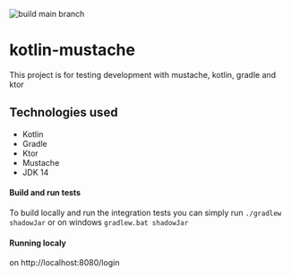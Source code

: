 ![build main branch](https://github.com/MikAoJk/kotlin-mustache/workflows/build%20main%20branch/badge.svg?branch=main)

# kotlin-mustache
This project is for testing development with mustache, kotlin, gradle and ktor


## Technologies used
* Kotlin
* Gradle
* Ktor
* Mustache
* JDK 14

#### Build and run tests
To build locally and run the integration tests you can simply run `./gradlew shadowJar` or on windows 
`gradlew.bat shadowJar`

#### Running localy
on http://localhost:8080/login
